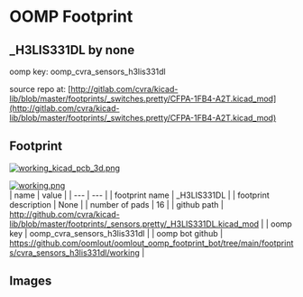 # OOMP Footprint  
## _H3LIS331DL  by none  
  
oomp key: oomp_cvra_sensors_h3lis331dl  
  
source repo at: [http://gitlab.com/cvra/kicad-lib/blob/master/footprints/_switches.pretty/CFPA-1FB4-A2T.kicad_mod](http://gitlab.com/cvra/kicad-lib/blob/master/footprints/_switches.pretty/CFPA-1FB4-A2T.kicad_mod)  
## Footprint  
  
[![working_kicad_pcb_3d.png](working_kicad_pcb_3d_600.png)](working_kicad_pcb_3d.png)  
  
[![working.png](working_600.png)](working.png)  
| name | value | 
| --- | --- | 
| footprint name | _H3LIS331DL | 
| footprint description | None | 
| number of pads | 16 | 
| github path | http://github.com/cvra/kicad-lib/blob/master/footprints/_sensors.pretty/_H3LIS331DL.kicad_mod | 
| oomp key | oomp_cvra_sensors_h3lis331dl | 
| oomp bot github | https://github.com/oomlout/oomlout_oomp_footprint_bot/tree/main/footprints/cvra_sensors_h3lis331dl/working | 
## Images  
